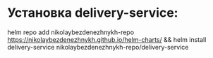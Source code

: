 # Установка delivery-service:
helm repo add nikolaybezdenezhnykh-repo https://nikolaybezdenezhnykh.github.io/helm-charts/ && helm install delivery-service nikolaybezdenezhnykh-repo/delivery-service